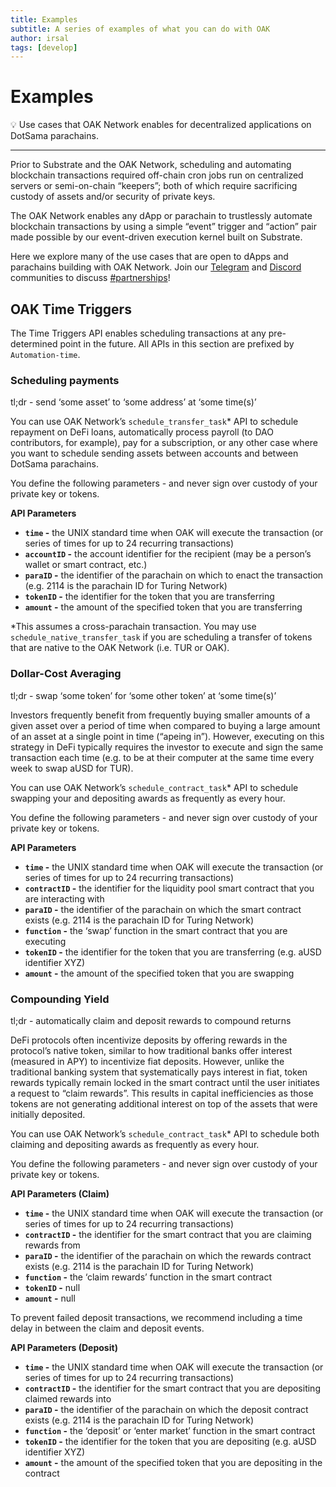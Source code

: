 ```yaml
---
title: Examples
subtitle: A series of examples of what you can do with OAK
author: irsal
tags: [develop]
---
```


# Examples

💡 Use cases that OAK Network enables for decentralized applications on DotSama parachains.

---

Prior to Substrate and the OAK Network, scheduling and automating blockchain transactions required off-chain cron jobs run on centralized servers or semi-on-chain “keepers”; both of which require sacrificing custody of assets and/or security of private keys.

The OAK Network enables any dApp or parachain to trustlessly automate blockchain transactions by using a simple “event” trigger and “action” pair made possible by our event-driven execution kernel built on Substrate.

Here we explore many of the use cases that are open to dApps and parachains building with OAK Network. Join our [Telegram](https://t.me/OAKNetworkCommunity) and [Discord](https://discord.gg/UaqqV6wE) communities to discuss [#partnerships](https://discord.gg/uTcmAWFY)! 

## OAK Time Triggers

The Time Triggers API enables scheduling transactions at any pre-determined point in the future. All APIs in this section are prefixed by `Automation-time`.

### Scheduling payments

tl;dr - send ‘some asset’ to ‘some address’ at ‘some time(s)’

You can use OAK Network’s `schedule_transfer_task`* API to schedule repayment on DeFi loans, automatically process payroll (to DAO contributors, for example), pay for a subscription, or any other case where you want to schedule sending assets between accounts and between DotSama parachains.

You define the following parameters - and never sign over custody of your private key or tokens. 

**API Parameters**

- **`time` -** the UNIX standard time when OAK will execute the transaction (or series of times for up to 24 recurring transactions)
- **`accountID` -** the account identifier for the recipient (may be a person’s wallet or smart contract, etc.)
- **`paraID` -** the identifier of the parachain on which to enact the transaction (e.g. 2114 is the parachain ID for Turing Network)
- **`tokenID` -** the identifier for the token that you are transferring
- **`amount` -** the amount of the specified token that you are transferring

*This assumes a cross-parachain transaction. You may use `schedule_native_transfer_task` if you are scheduling a transfer of tokens that are native to the OAK Network (i.e. TUR or OAK).

### Dollar-Cost Averaging

tl;dr - swap ‘some token’ for ‘some other token’ at ‘some time(s)’

Investors frequently benefit from frequently buying smaller amounts of a given asset over a period of time when compared to buying a large amount of an asset at a single point in time (“apeing in”). However, executing on this strategy in DeFi typically requires the investor to execute and sign the same transaction each time (e.g. to be at their computer at the same time every week to swap aUSD for TUR).

 You can use OAK Network’s `schedule_contract_task`* API to schedule swapping your  and depositing awards as frequently as every hour. 

You define the following parameters - and never sign over custody of your private key or tokens. 

**API Parameters**

- **`time` -** the UNIX standard time when OAK will execute the transaction (or series of times for up to 24 recurring transactions)
- **`contractID` -** the identifier for the liquidity pool smart contract that you are interacting with
- **`paraID` -** the identifier of the parachain on which the smart contract exists (e.g. 2114 is the parachain ID for Turing Network)
- **`function` -** the ‘swap’ function in the smart contract that you are executing
- **`tokenID` -** the identifier for the token that you are transferring (e.g. aUSD identifier XYZ)
- **`amount` -** the amount of the specified token that you are swapping

### Compounding Yield

tl;dr - automatically claim and deposit rewards to compound returns

DeFi protocols often incentivize deposits by offering rewards in the protocol’s native token, similar to how traditional banks offer interest (measured in APY) to incentivize fiat deposits. However, unlike the traditional banking system that systematically pays interest in fiat, token rewards typically remain locked in the smart contract until the user initiates a request to “claim rewards”. This results in capital inefficiencies as those tokens are not generating additional interest on top of the assets that were initially deposited. 

You can use OAK Network’s `schedule_contract_task`* API to schedule both claiming and depositing awards as frequently as every hour. 

You define the following parameters - and never sign over custody of your private key or tokens. 

**API Parameters (Claim)**

- **`time` -** the UNIX standard time when OAK will execute the transaction (or series of times for up to 24 recurring transactions)
- **`contractID` -** the identifier for the smart contract that you are claiming rewards from
- **`paraID` -** the identifier of the parachain on which the rewards contract exists (e.g. 2114 is the parachain ID for Turing Network)
- **`function` -** the ‘claim rewards’ function in the smart contract
- **`tokenID` -** null
- **`amount` -** null

To prevent failed deposit transactions, we recommend including a time delay in between the claim and deposit events. 

**API Parameters (Deposit)**

- **`time` -** the UNIX standard time when OAK will execute the transaction (or series of times for up to 24 recurring transactions)
- **`contractID` -** the identifier for the smart contract that you are depositing claimed rewards into
- **`paraID` -** the identifier of the parachain on which the deposit contract exists (e.g. 2114 is the parachain ID for Turing Network)
- **`function` -** the ‘deposit’ or ‘enter market’ function in the smart contract
- **`tokenID` -** the identifier for the token that you are depositing (e.g. aUSD identifier XYZ)
- **`amount` -** the amount of the specified token that you are depositing in the contract
